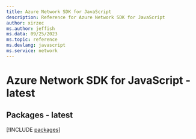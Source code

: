 ```yaml
---
title: Azure Network SDK for JavaScript
description: Reference for Azure Network SDK for JavaScript
author: xirzec
ms.author: jeffish
ms.data: 09/25/2023
ms.topic: reference
ms.devlang: javascript
ms.service: network
---
```

# Azure Network SDK for JavaScript - latest
## Packages - latest
[!INCLUDE [packages](network-index.md)]